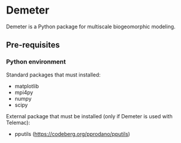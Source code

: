 # Demeter

Demeter is a Python package for multiscale biogeomorphic modeling.

## Pre-requisites

### Python environment

Standard packages that must installed:
* matplotlib
* mpi4py
* numpy
* scipy

External package that must be installed (only if Demeter is used with Telemac):
* pputils (https://codeberg.org/pprodano/pputils)


